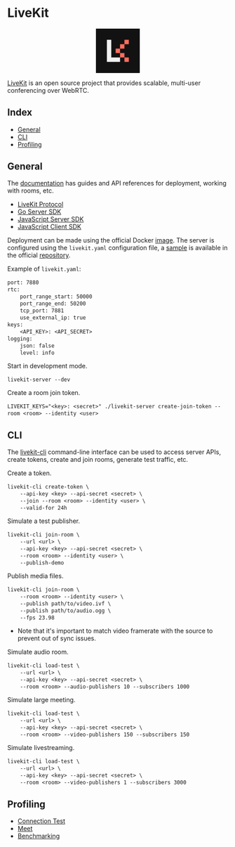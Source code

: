 # LiveKit

<p align="center"><img align="center" width="20%" height="20%" src="assets/livekit.png"></p>

[LiveKit](https://livekit.io/) is an open source project that provides scalable, multi-user conferencing over WebRTC.

## Index

* [General](#general)
* [CLI](#cli)
* [Profiling](#profiling)

## General

The [documentation](https://docs.livekit.io/) has guides and API references for deployment, working with rooms, etc.

* [LiveKit Protocol](https://pkg.go.dev/github.com/livekit/protocol)
* [Go Server SDK](https://pkg.go.dev/github.com/livekit/server-sdk-go)
* [JavaScript Server SDK](https://docs.livekit.io/server-sdk-js/index.html)
* [JavaScript Client SDK](https://docs.livekit.io/client-sdk-js/)

Deployment can be made using the official Docker [image](https://hub.docker.com/r/livekit/livekit-server). The server is configured using the `livekit.yaml` configuration file, a [sample](https://github.com/livekit/livekit/blob/master/config-sample.yaml) is available in the official [repository](https://github.com/livekit/livekit).

Example of `livekit.yaml`:
```
port: 7880
rtc:
    port_range_start: 50000
    port_range_end: 50200
    tcp_port: 7881
    use_external_ip: true
keys:
    <API_KEY>: <API_SECRET>
logging:
    json: false
    level: info
```

Start in development mode.
```
livekit-server --dev
```

Create a room join token.
```
LIVEKIT_KEYS="<key>: <secret>" ./livekit-server create-join-token --room <room> --identity <user>
```

## CLI

The [livekit-cli](https://github.com/livekit/livekit-cli) command-line interface can be used to access server APIs, create tokens, create and join rooms, generate test traffic, etc.

Create a token.
```
livekit-cli create-token \
    --api-key <key> --api-secret <secret> \
    --join --room <room> --identity <user> \
    --valid-for 24h
```

Simulate a test publisher.
```
livekit-cli join-room \
    --url <url> \
    --api-key <key> --api-secret <secret> \
    --room <room> --identity <user> \
    --publish-demo
```

Publish media files.
```
livekit-cli join-room \
    --room <room> --identity <user> \
    --publish path/to/video.ivf \
    --publish path/to/audio.ogg \
    --fps 23.98
```
* Note that it's important to match video framerate with the source to prevent out of sync issues.

Simulate audio room.
```
livekit-cli load-test \
    --url <url> \
    --api-key <key> --api-secret <secret> \
    --room <room> --audio-publishers 10 --subscribers 1000
```

Simulate large meeting.
```
livekit-cli load-test \
    --url <url> \
    --api-key <key> --api-secret <secret> \
    --room <room> --video-publishers 150 --subscribers 150
```

Simulate livestreaming.
```
livekit-cli load-test \
    --url <url> \
    --api-key <key> --api-secret <secret> \
    --room <room> --video-publishers 1 --subscribers 3000
```

## Profiling

* [Connection Test](https://livekit.io/connection-test)
* [Meet](https://meet.livekit.io/)
* [Benchmarking](https://docs.livekit.io/realtime/self-hosting/benchmark/)
